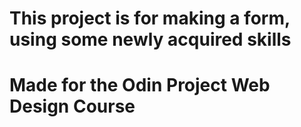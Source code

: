# This project is for making a form, using some newly acquired skills
# Made for the Odin Project Web Design Course
